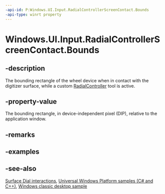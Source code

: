 ```yaml
---
-api-id: P:Windows.UI.Input.RadialControllerScreenContact.Bounds
-api-type: winrt property
---
```


<!-- Property syntax
public Windows.Foundation.Rect Bounds { get; }
-->

# Windows.UI.Input.RadialControllerScreenContact.Bounds

## -description
The bounding rectangle of the wheel device when in contact with the digitizer surface, while a custom [RadialController](radialcontroller.md) tool is active.

## -property-value
The bounding rectangle, in device-independent pixel (DIP), relative to the application window.

## -remarks

## -examples

## -see-also
[Surface Dial interactions](https://msdn.microsoft.com/windows/uwp/input-and-devices/windows-wheel-interactions), [Universal Windows Platform samples (C# and C++)](https://go.microsoft.com/fwlink/?linkid=832713), [Windows classic desktop sample](https://aka.ms/radialcontrollerclassicsample)